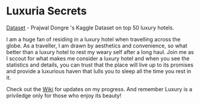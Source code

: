 # Luxuria Secrets

[Dataset](https://www.kaggle.com/datasets/prajwaldongre/top-50-luxury-hotels-worldwide)  - Prajwal Dongre 's Kaggle Dataset on top 50 luxury hotels.

I am a huge fan of residing in a luxury hotel when travelling across the globe. As a traveller, I am drawn by aesthetics and convenience, so what better than a luxury hotel to rest my weary self after a long haul.
Join me as I sccout for what makes me consider a luxury hotel and when you see the statistics and details, you can trust that the place will live up to its promises and provide a luxurious haven that lulls you to sleep all the time you rest in it.

Check out the [Wiki](https://github.com/SecretAgentShh/Luxuria-Secrets/wiki) for updates on my progress.
And remember Luxury is a priviledge only for those who enjoy its beauty!
